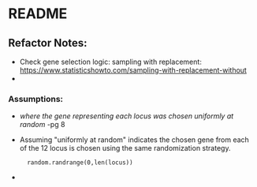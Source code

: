 # README

## Refactor Notes:
- Check gene selection logic: sampling with replacement: https://www.statisticshowto.com/sampling-with-replacement-without
- 




### Assumptions:
- *where the gene representing each locus was chosen uniformly at random* -pg 8
- Assuming "uniformly at random" indicates the chosen gene from each of the 12 locus is chosen using the same randomization strategy.

        
        random.randrange(0,len(locus))

- 